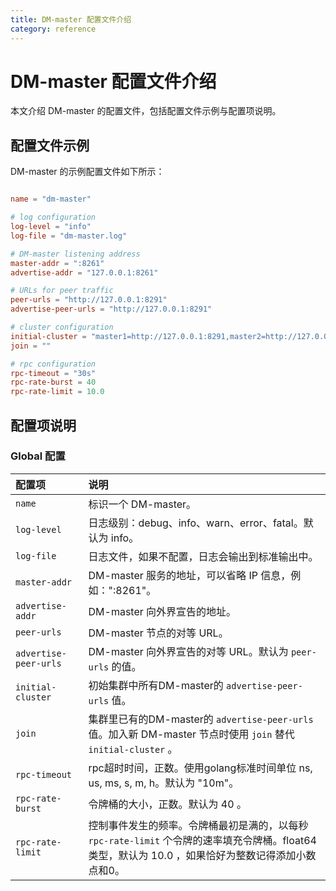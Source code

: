 ```yaml
---
title: DM-master 配置文件介绍
category: reference
---
```


# DM-master 配置文件介绍

本文介绍 DM-master 的配置文件，包括配置文件示例与配置项说明。

## 配置文件示例

DM-master 的示例配置文件如下所示：

```toml

name = "dm-master"

# log configuration
log-level = "info"
log-file = "dm-master.log"

# DM-master listening address
master-addr = ":8261"
advertise-addr = "127.0.0.1:8261"

# URLs for peer traffic
peer-urls = "http://127.0.0.1:8291"
advertise-peer-urls = "http://127.0.0.1:8291"

# cluster configuration
initial-cluster = "master1=http://127.0.0.1:8291,master2=http://127.0.0.1:8292,master3=http://127.0.0.1:8293"
join = ""

# rpc configuration
rpc-timeout = "30s"
rpc-rate-burst = 40
rpc-rate-limit = 10.0

```

## 配置项说明

### Global 配置

| 配置项        | 说明                                    |
| :------------ | :--------------------------------------- |
| `name` | 标识一个 DM-master。|
| `log-level` | 日志级别：debug、info、warn、error、fatal。默认为 info。|
| `log-file` | 日志文件，如果不配置，日志会输出到标准输出中。|
| `master-addr` | DM-master 服务的地址，可以省略 IP 信息，例如：":8261"。|
| `advertise-addr` | DM-master 向外界宣告的地址。|
| `peer-urls` | DM-master 节点的对等 URL。|
| `advertise-peer-urls` | DM-master 向外界宣告的对等 URL。默认为 `peer-urls` 的值。|
| `initial-cluster` | 初始集群中所有DM-master的 `advertise-peer-urls` 值。|
| `join` | 集群里已有的DM-master的 `advertise-peer-urls` 值。加入新 DM-master 节点时使用 `join` 替代 `initial-cluster` 。|
| `rpc-timeout` | rpc超时时间，正数。使用golang标准时间单位 ns, us, ms, s, m, h。默认为 "10m"。|
| `rpc-rate-burst` | 令牌桶的大小，正数。默认为 40 。|
| `rpc-rate-limit` | 控制事件发生的频率。令牌桶最初是满的，以每秒 `rpc-rate-limit` 个令牌的速率填充令牌桶。float64类型，默认为 10.0 ，如果恰好为整数记得添加小数点和0。|
